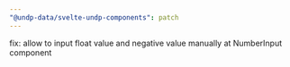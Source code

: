 ```yaml
---
"@undp-data/svelte-undp-components": patch
---
```


fix: allow to input float value and negative value manually at NumberInput component
